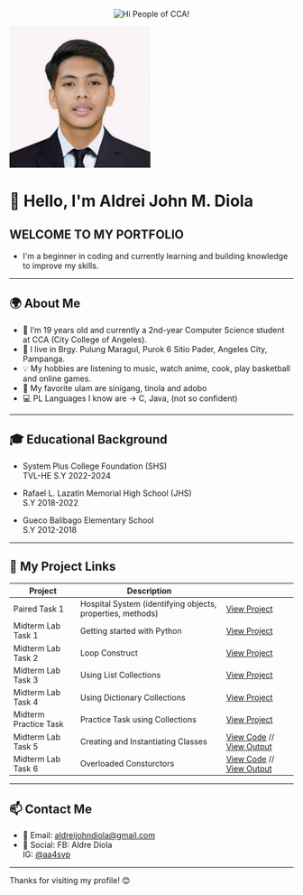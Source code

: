 

<p align="center">
  <img src="https://media.giphy.com/media/JIX9t2j0ZTN9S/giphy.gif" width="250" height="250" alt="Hi People of CCA!" />
  
</p>
<img src="https://raw.githubusercontent.com/aldrei0123456789/drei-portfolio/main/aldreipogi123.jpg" width="250" height="250" alt="Aldrei's Photo" />



# 👋 Hello, I'm Aldrei John M. Diola

## WELCOME TO MY PORTFOLIO
- I'm a beginner in coding and currently learning and building knowledge to improve my skills.

---

## 🌍 About Me
- 👨 I’m 19 years old and currently a 2nd-year Computer Science student at CCA (City College of Angeles).
- 📍 I live in Brgy. Pulung Maragul, Purok 6 Sitio Pader, Angeles City, Pampanga.
- 💡 My hobbies are listening to music, watch anime, cook, play basketball and online games.
- 🍗 My favorite ulam are sinigang, tinola and adobo
- 💻 PL Languages I know are -> C, Java, (not so confident)

---

## 🎓 Educational Background
- System Plus College Foundation (SHS)  
  TVL-HE S.Y 2022-2024

- Rafael L. Lazatin Memorial High School (JHS)  
  S.Y 2018-2022

- Gueco Balibago Elementary School  
  S.Y 2012-2018

---

## 🔗 My Project Links

| Project | Description |  |
|--------|-------------|------|
|  Paired Task 1 | Hospital System (identifying objects, properties, methods)| [View Project](https://docs.google.com/document/d/1Iv5juzgOnSnWPtUKXsm6dzUyEwGK6pWSPgYK-DxyNak/edit?usp=sharing) |
|  Midterm Lab Task 1 | Getting started with Python | [View Project](https://drive.google.com/file/d/1gydGN7vPNaY-GYgkR5TnTiV0WMmW6Nz6/view?usp=classroom_web&authuser=0) |  
|  Midterm Lab Task 2 | Loop Construct | [View Project](https://drive.google.com/file/d/1Af_WL280cSMMOd-EeERR-tHxRXvM_ByA/view?usp=classroom_web&authuser=0) |
|  Midterm Lab Task 3 | Using List Collections  | [View Project](https://drive.google.com/file/d/1HvXX7uyzzt8WPfMyWQ76Sc1iCSVtHHgv/view?usp=classroom_web&authuser=0) |
|  Midterm Lab Task 4 | Using Dictionary Collections  | [View Project](https://drive.google.com/file/d/1K0b-0d7Lj6sXZdYCHB4mIP-Y4hRKtAE0/view?usp=drivesdk) |
|  Midterm Practice Task | Practice Task using Collections | [View Project](https://drive.google.com/file/d/1MJyz-ToghNVmMq5woEpYEypSyxRP-v7K/view?usp=classroom_web&authuser=0) |
|  Midterm Lab Task 5 | Creating and Instantiating Classes | [View Code](https://drive.google.com/file/d/12KflH5bZNuWZ8tdOmrdJ-pqwUSaFUKLa/view?usp=classroom_web&authuser=0) // [View Output](https://drive.google.com/file/d/11sfxU-3zAJTPjGJKY-FE7A1exSXNVEi3/view?usp=classroom_web&authuser=0) |
| Midterm Lab Task 6 | Overloaded Consturctors | [View Code](https://drive.google.com/file/d/1FhGNZMFb7BgrBg7lSfdDnwUR0jXchOp4/view?usp=classroom_web&authuser=0) // [View Output](https://drive.google.com/file/d/1Tq_zAXR8VuuZ_H94Pl4liBe65gtdW6PG/view?usp=classroom_web&authuser=0) |

---
## 📫 Contact Me

- 📧 Email: aldreijohndiola@gmail.com  
- 💬 Social: FB: Aldre Diola  
  IG: [@aa4svp](https://instagram.com/aa4svp)

---

Thanks for visiting my profile! 😊
